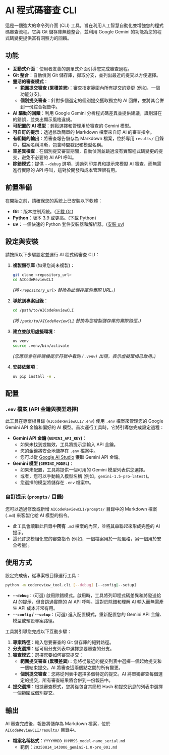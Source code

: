 # AI 程式碼審查 CLI

這是一個強大的命令列介面 (CLI) 工具，旨在利用人工智慧自動化並增強您的程式碼審查流程。它與 Git 儲存庫無縫整合，並利用 Google Gemini 的功能為您的程式碼變更提供富有洞察力的回饋。

## 功能

*   **互動式介面**：使用者友善的選單式介面引導您完成審查過程。
*   **Git 整合**：自動偵測 Git 儲存庫，擷取分支，並列出最近的提交以方便選擇。
*   **靈活的審查模式**：
    *   **範圍提交審查 (累積差異)**：審查指定範圍內所有提交的變更 (例如，一個功能分支)。
    *   **個別提交審查**：針對多個選定的個別提交獲取獨立的 AI 回饋，並將其合併到一份綜合報告中。
*   **AI 驅動的回饋**：利用 Google Gemini 分析程式碼差異並提供建議，識別潛在的錯誤，並突出顯示風格違規。
*   **可配置的 AI 模型**：輕鬆選擇和管理用於審查的 Gemini 模型。
*   **可自訂的提示**：透過修改簡單的 Markdown 檔案來自訂 AI 的審查指令。
*   **有組織的輸出**：將審查報告儲存為 Markdown 檔案，位於專用 `results/` 目錄中，檔案名稱清晰，包含時間戳記和模型名稱。
*   **空差異檢查**：在個別提交審查期間，自動偵測並跳過沒有實際程式碼變更的提交，避免不必要的 AI API 呼叫。
*   **除錯模式**：提供 `--debug` 選項，透過列印差異和提示來模擬 AI 審查，而無需進行實際的 API 呼叫，這對於開發和成本管理很有用。

## 前置準備

在開始之前，請確保您的系統上已安裝以下軟體：

*   **Git**：版本控制系統。([下載 Git](https://git-scm.com/downloads))
*   **Python**：版本 3.9 或更高。([下載 Python](https://www.python.org/downloads/))
*   **uv**：一個快速的 Python 套件安裝器和解析器。([安裝 uv](https://astral.sh/uv/install.sh))

## 設定與安裝

請按照以下步驟設定並運行 AI 程式碼審查 CLI：

1.  **複製儲存庫** (如果您尚未複製)：
    ```bash
    git clone <repository_url>
    cd AICodeReviewCLI
    ```
    *(將 `<repository_url>` 替換為此儲存庫的實際 URL。)*

2.  **導航到專案目錄**：
    ```bash
    cd /path/to/AICodeReviewCLI
    ```
    *(將 `/path/to/AICodeReviewCLI` 替換為您複製儲存庫的實際路徑。)*

3.  **建立並啟用虛擬環境**：
    ```bash
    uv venv
    source .venv/bin/activate
    ```
    *(您應該會在終端機提示符號中看到 `(.venv)` 出現，表示虛擬環境已啟用。)*

4.  **安裝依賴項**：
    ```bash
    uv pip install -e .
    ```

## 配置

### `.env` 檔案 (API 金鑰與模型選擇)

此工具在專案根目錄 (`AICodeReviewCLI/.env`) 使用 `.env` 檔案來管理您的 Google Gemini API 金鑰和偏好的 AI 模型。首次運行工具時，它將引導您完成設定過程：

*   **Gemini API 金鑰 (`GEMINI_API_KEY`)**：
    *   如果未找到或無效，工具將提示您輸入 API 金鑰。
    *   您的金鑰將安全地儲存在 `.env` 檔案中。
    *   您可以從 [Google AI Studio](https://aistudio.google.com/app/apikey) 獲取 Gemini API 金鑰。
*   **Gemini 模型 (`GEMINI_MODEL`)**：
    *   如果未配置，工具將提供一個可用的 Gemini 模型列表供您選擇。
    *   或者，您可以手動輸入模型名稱 (例如，`gemini-1.5-pro-latest`)。
    *   您選擇的模型將儲存在 `.env` 檔案中。

### 自訂提示 (`prompts/` 目錄)

您可以透過修改或新增 `AICodeReviewCLI/prompts/` 目錄中的 Markdown 檔案 (`.md`) 來客製化給 AI 模型的指令。

*   此工具會讀取此目錄中**所有** `.md` 檔案的內容，並將其串聯起來形成完整的 AI 提示。
*   這允許您模組化您的審查指令 (例如，一個檔案用於一般風格，另一個用於安全考量)。

## 使用方式

設定完成後，從專案根目錄運行工具：

```bash
python -m codereview_tool.cli [--debug] [--config|--setup]
```

*   **`--debug`**：(可選) 啟用除錯模式。啟用時，工具將列印程式碼差異和將發送給 AI 的提示，但會跳過實際的 AI API 呼叫。這對於除錯和理解 AI 輸入而無需產生 API 成本非常有用。
*   **`--config` / `--setup`**：(可選) 進入配置模式，重新配置您的 Gemini API 金鑰、模型或預設專案路徑。

工具將引導您完成以下互動步驟：

1.  **專案路徑**：輸入您要審查的 Git 儲存庫的絕對路徑。
2.  **分支選擇**：從可用分支列表中選擇您要審查的分支。
3.  **審查模式**：選擇您要如何審查提交：
    *   **範圍提交審查 (累積差異)**：您將從最近的提交列表中選擇一個起始提交和一個結束提交。AI 將審查這兩個點之間的所有變更。
    *   **個別提交審查**：您將從列表中選擇多個特定的提交。AI 將單獨審查每個選定的提交，所有審查結果將合併到一份報告中。
4.  **提交選擇**：根據審查模式，您將從包含其簡短 Hash 和提交訊息的列表中選擇一個範圍或個別提交。

## 輸出

AI 審查完成後，報告將儲存為 Markdown 檔案，位於 `AICodeReviewCLI/results/` 目錄中。

*   **檔案名稱格式**：`YYYYMMDD_HHMMSS_model-name_serial.md`
    *   範例：`20250814_143000_gemini-1.0-pro_001.md`

